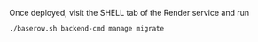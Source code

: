 Once deployed, visit the SHELL tab of the Render service and run

```
./baserow.sh backend-cmd manage migrate
```
